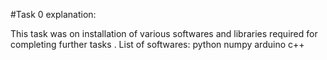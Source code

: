 #Task 0 explanation:

This task was on installation of various softwares and libraries required for completing further tasks .
List of softwares:
 python
 numpy
 arduino
 c++
